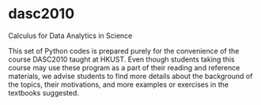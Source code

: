 # dasc2010
Calculus for Data Analytics in Science

This set of Python codes is prepared purely for the convenience of the course DASC2010 taught at HKUST. Even though students taking this course may use these program as a part of their reading and reference materials, we advise students to find more details about the background of the topics, their motivations, and more examples or exercises in the textbooks suggested. 
